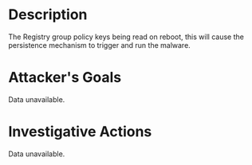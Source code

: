 # Description
The Registry group policy keys being read on reboot, this will cause the persistence mechanism to trigger and run the malware.
# Attacker's Goals
Data unavailable.
# Investigative Actions
Data unavailable.
